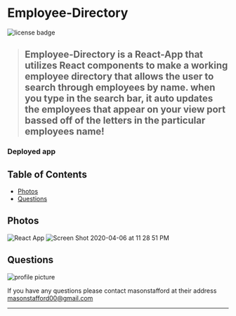 # Employee-Directory

![license badge](https://img.shields.io/badge/license-Cool-blueviolet?style=flat-square&logo=appveyor)
  
 > ## Employee-Directory is a React-App that utilizes React components to make a working employee directory that allows the user to search through employees by name. when you type in the search bar, it auto updates the employees that appear on your view port bassed off of the letters in the particular employees name! 

  ### Deployed app
  
  ## Table of Contents
  
* [Photos](#Photos)
* [Questions](#Questions)

## Photos

![React App](https://user-images.githubusercontent.com/46834613/78627563-c5900e00-785f-11ea-9153-f03c01b9e819.gif)
![Screen Shot 2020-04-06 at 11 28 51 PM](https://user-images.githubusercontent.com/46834613/78627553-bf9a2d00-785f-11ea-98bf-1d1f4b5d5439.png)

## Questions


![profile picture](https://avatars0.githubusercontent.com/u/46834613?v=4)

If you have any questions please contact masonstafford at their address masonstafford00@gmail.com

---
